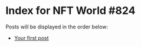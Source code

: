 # Index for NFT World #824
Posts will be displayed in the order below:

- [Your first post](./001-first.md)

